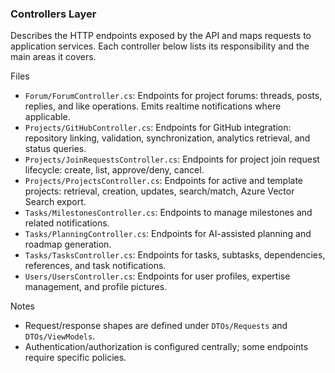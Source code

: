 ### Controllers Layer

Describes the HTTP endpoints exposed by the API and maps requests to application services. Each controller below lists its responsibility and the main areas it covers.

Files
- `Forum/ForumController.cs`: Endpoints for project forums: threads, posts, replies, and like operations. Emits realtime notifications where applicable.
- `Projects/GitHubController.cs`: Endpoints for GitHub integration: repository linking, validation, synchronization, analytics retrieval, and status queries.
- `Projects/JoinRequestsController.cs`: Endpoints for project join request lifecycle: create, list, approve/deny, cancel.
- `Projects/ProjectsController.cs`: Endpoints for active and template projects: retrieval, creation, updates, search/match, Azure Vector Search export.
- `Tasks/MilestonesController.cs`: Endpoints to manage milestones and related notifications.
- `Tasks/PlanningController.cs`: Endpoints for AI-assisted planning and roadmap generation.
- `Tasks/TasksController.cs`: Endpoints for tasks, subtasks, dependencies, references, and task notifications.
- `Users/UsersController.cs`: Endpoints for user profiles, expertise management, and profile pictures.

Notes
- Request/response shapes are defined under `DTOs/Requests` and `DTOs/ViewModels`.
- Authentication/authorization is configured centrally; some endpoints require specific policies.


